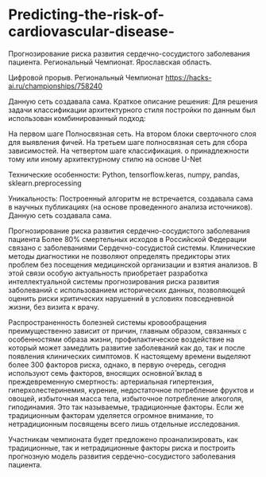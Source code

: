 # Predicting-the-risk-of-cardiovascular-disease-
Прогнозирование риска развития сердечно-сосудистого заболевания пациента. Региональный Чемпионат. Ярославская область.

Цифровой прорыв. Региональный Чемпионат https://hacks-ai.ru/championships/758240

Данную сеть создавала сама. Краткое описание решения: Для решения задачи классификации архитектурного стиля постройки по данным был использован комбинированный подход:

На первом шаге Полносвязная сеть.
На втором блоки сверточного слоя для выявления фичей.
На третьем шаге полносвязная сеть для сбора зависимостей.
На четвертом шаге классификация.
о принадлежности тому или иному архитектурному стилю на основе U-Net

Технические особенности: Python, tensorflow.keras, numpy, pandas, sklearn.preprocessing

Уникальность: Построенный алгоритм не встречается, создавала сама в научных публикациях (на основе проведенного анализа источников). Данную сеть создавала сама.

Прогнозирование риска развития сердечно-сосудистого заболевания пациента Более 80% смертельных исходов в Российской Федерации связано с заболеваниями Сердечно-сосудистой системы. Клинические методы диагностики не позволяют определять предикторы этих проблем без посещения медицинской организации и взятия анализов. В этой связи особую актуальность приобретает разработка интеллектуальной системы прогнозирования риска развития заболеваний с использованием исторических данных, позволяющей оценить риски критических нарушений в условиях повседневной жизни, без визита к врачу.

Распространенность болезней системы кровообращения преимущественно зависит от причин, главным образом, связанных с особенностями образа жизни, профилактическое воздействие на который может замедлить развитие заболеваний как до, так и после появления клинических симптомов. К настоящему времени выделяют более 300 факторов риска, однако, в первую очередь, сегодня используют семь факторов, вносящих основной̆ вклад в преждевременную смертность: артериальная гипертензия, гиперхолестеринемия, курение, недостаточное потребление фруктов и овощей, избыточная масса тела, избыточное потребление алкоголя, гиподинамия. Это так называемые, традиционные факторы. Если же традиционным факторам уделяется огромное внимание, то нетрадиционным посвящены всего лишь отдельные исследования.

Участникам чемпионата будет предложено проанализировать, как традиционные, так и нетрадиционные факторы риска и построить прогнозную модель развития сердечно-сосудистого заболевания пациента.
